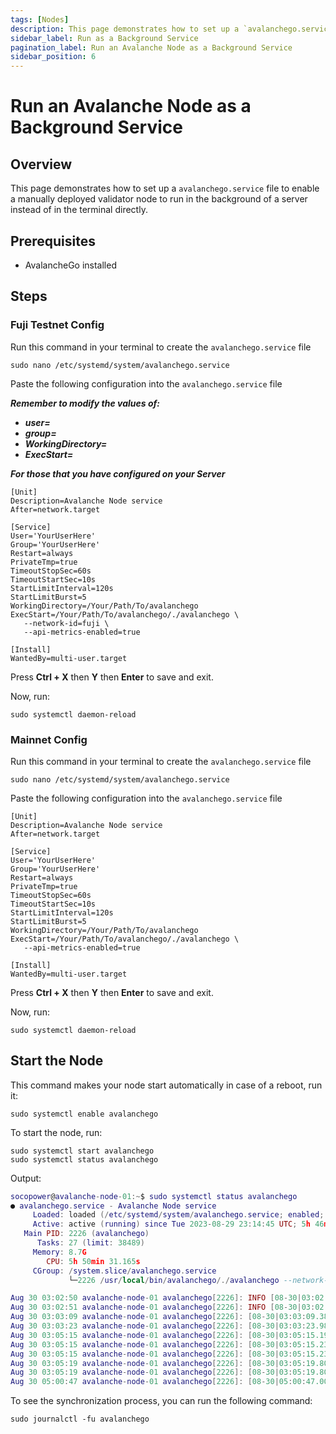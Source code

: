 ```yaml
---
tags: [Nodes]
description: This page demonstrates how to set up a `avalanchego.service` file to enable a manually deployed validator node to run in the background of a server instead of in the terminal directly.
sidebar_label: Run as a Background Service
pagination_label: Run an Avalanche Node as a Background Service
sidebar_position: 6
---
```

# Run an Avalanche Node as a Background Service

## Overview

This page demonstrates how to set up a `avalanchego.service` file to
enable a manually deployed validator node to run in the background of
a server instead of in the terminal directly.

## Prerequisites

- AvalancheGo installed

## Steps

### Fuji Testnet Config

Run this command in your terminal to create the `avalanchego.service` file

```shell
sudo nano /etc/systemd/system/avalanchego.service
```

Paste the following configuration into the `avalanchego.service` file

***Remember to modify the values of:***

- ***user=***
- ***group=***
- ***WorkingDirectory=***
- ***ExecStart=***

***For those that you have configured on your Server***

```shell
[Unit]
Description=Avalanche Node service
After=network.target

[Service]
User='YourUserHere'
Group='YourUserHere'
Restart=always
PrivateTmp=true
TimeoutStopSec=60s
TimeoutStartSec=10s
StartLimitInterval=120s
StartLimitBurst=5
WorkingDirectory=/Your/Path/To/avalanchego
ExecStart=/Your/Path/To/avalanchego/./avalanchego \  
   --network-id=fuji \
   --api-metrics-enabled=true 

[Install]
WantedBy=multi-user.target
```

Press **Ctrl + X** then **Y** then **Enter** to save and exit.

Now, run:

```shell
sudo systemctl daemon-reload
```

### Mainnet Config

Run this command in your terminal to create the `avalanchego.service` file

```shell
sudo nano /etc/systemd/system/avalanchego.service
```

Paste the following configuration into the `avalanchego.service` file

```shell
[Unit]
Description=Avalanche Node service
After=network.target

[Service]
User='YourUserHere'
Group='YourUserHere'
Restart=always
PrivateTmp=true
TimeoutStopSec=60s
TimeoutStartSec=10s
StartLimitInterval=120s
StartLimitBurst=5
WorkingDirectory=/Your/Path/To/avalanchego
ExecStart=/Your/Path/To/avalanchego/./avalanchego \
   --api-metrics-enabled=true

[Install]
WantedBy=multi-user.target
```

Press **Ctrl + X** then **Y** then **Enter** to save and exit.

Now, run:

```shell
sudo systemctl daemon-reload
```

## Start the Node

This command makes your node start automatically in case of a reboot, run it:

```shell
sudo systemctl enable avalanchego
```

To start the node, run:

```shell
sudo systemctl start avalanchego
sudo systemctl status avalanchego
```

Output:

```Lua
socopower@avalanche-node-01:~$ sudo systemctl status avalanchego
● avalanchego.service - Avalanche Node service
     Loaded: loaded (/etc/systemd/system/avalanchego.service; enabled; vendor p>
     Active: active (running) since Tue 2023-08-29 23:14:45 UTC; 5h 46min ago
   Main PID: 2226 (avalanchego)
      Tasks: 27 (limit: 38489)
     Memory: 8.7G
        CPU: 5h 50min 31.165s
     CGroup: /system.slice/avalanchego.service
             └─2226 /usr/local/bin/avalanchego/./avalanchego --network-id=fuji

Aug 30 03:02:50 avalanche-node-01 avalanchego[2226]: INFO [08-30|03:02:50.685] >
Aug 30 03:02:51 avalanche-node-01 avalanchego[2226]: INFO [08-30|03:02:51.185] >
Aug 30 03:03:09 avalanche-node-01 avalanchego[2226]: [08-30|03:03:09.380] INFO >
Aug 30 03:03:23 avalanche-node-01 avalanchego[2226]: [08-30|03:03:23.983] INFO >
Aug 30 03:05:15 avalanche-node-01 avalanchego[2226]: [08-30|03:05:15.192] INFO >
Aug 30 03:05:15 avalanche-node-01 avalanchego[2226]: [08-30|03:05:15.237] INFO >
Aug 30 03:05:15 avalanche-node-01 avalanchego[2226]: [08-30|03:05:15.238] INFO >
Aug 30 03:05:19 avalanche-node-01 avalanchego[2226]: [08-30|03:05:19.809] INFO >
Aug 30 03:05:19 avalanche-node-01 avalanchego[2226]: [08-30|03:05:19.809] INFO >
Aug 30 05:00:47 avalanche-node-01 avalanchego[2226]: [08-30|05:00:47.001] INFO
```

To see the synchronization process, you can run the following command:

```shell
sudo journalctl -fu avalanchego
```
